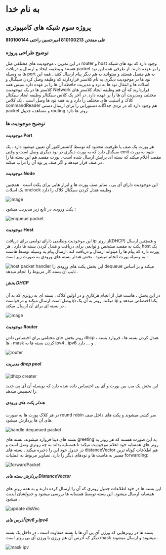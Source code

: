 # به نام خدا
## پروژه سوم شبکه های کامپیوتری
#### علی ممتحن 810100213 امیرحسین راحتی 810100144
### توضیح طراحی پروژه 
در این تمرین ، موجودیت های مختلفی مثل router و host وجود دارد که نود های شبکه هستند و وظیفه ایجاد و ارسال و دریافت packet را بر عهده دارند.
از طرفی همه این نود ها به وسیله port به هم متصل هستند و میتوانند به هم دیگر پیام ارسال کنند . همه این نود ها در موجودیت دیگری به نام کلاستر قراردارند 
که وظیفه وصل کردن سیگنال و اسلات ها و انتقال نود ها به ترد و مدیریت حافطه آن ها را بر عهده دارد.سپس همه کلاستر ها در یک موجودیت Network قراردارند
که آن هم وظیفه ایجاد کلاستر های مختلف ومدیریت آن ها را بر عهده دارد. در آخر یک کلاس سیگنالر وظیفه ایجاد سیکنال کلاک و استیت های مختلف را دارد و
به همه نود ها وصل است . یک کلاس commandReader هم وجود دارد که در تردی جداگانه دستوراتی را برای ارسال دستی packet و مشاهده جدول routing روتر ها دارد.
### توضیح موجودیت ها
#### موجودیت Port
هر پورت یک صف یا ظرفیت محدود که توسط کانستراکتور آن تعیین میشود دارد . یک سیگنال دارد که به پورت دیگری در نود دیگری وصل است و وقتی emit شود 
به پورت مقصد اعلام میکند که بسته ای برایش ارسال شده است . پورت مقصد هم این بسته ها را در صف قرار میدهد و اگر صف پر بود آن را دراپ میکند . 


#### موجودیت Node
این موجودیت دارای آی پی ، سایز صف پورت ها و ابزار هایی برای پکت است . همچنین یک اسلات onclock وظیفه هندل کردن سیگنال کلاک را دارد .

![image](https://github.com/AmirhosseinRHT/CN-CA3/assets/102304346/3bd175a0-9078-4619-8c1f-3b9eb7013fd3)

پکت ورودی در تابع زیر مدیریت میشود :

![enqueue packet](https://github.com/AmirhosseinRHT/CN-CA3/assets/102304346/1dd7ff4b-4d25-4ca2-8552-f8a3e9762823)

#### موجودیت Host
این موجودیت وظایفی دارای توابعی برای دریافت ip از روتر(DHCP) و همچنین ارسال پکت به مقصد مشخص و توابعی برای دریافت و هندل کردن بسته ها دارد . هر host یک 
پورت دارد که پیام ها را میتواند ارسال و دریافت کند .ارسال پیام به وسیله توسط هاست به وسیله پورت انجام میشود . بخش هندلر بسته های ورودی به صورت زیر است :

![host packet handler](https://github.com/AmirhosseinRHT/CN-CA3/assets/102304346/a5b373fa-5543-40f0-9e41-c974787675f8)
این بخش پکت های ورودی را dequeue میکند و بر اساس تایپ آن بسته کار مربوط را انجام میدهد .
##### بخش DHCP 
در  این بخش ، هاست قبل از انجام هرکاری و در اولین کلاک ، بسته ای به روتری که به آن وصل است ارسال میکند و درخواست ip میکند. روتر به آن یک ip یکتا اختصاص میدهد
و در بسته ای برای آن ارسال میکند .

![image](https://github.com/AmirhosseinRHT/CN-CA3/assets/102304346/51f263f4-8f71-4dd1-8139-502977f22f67)

#### موجودیت Router
روتر بخش خای مختلفی برای اختصاص دادن dhcp ، هندل کردن بسته ها ، فروارد بسته ها ، mask کردن بسته ها به ipv4 , ipv6 و ... دارد . 

![router](https://github.com/AmirhosseinRHT/CN-CA3/assets/102304346/ae0f7f1d-90ea-413c-b0ca-62e30cacd862)

##### مدیریت dhcp pool

![dhcp creater](https://github.com/AmirhosseinRHT/CN-CA3/assets/102304346/7cda955c-fc66-4293-ab00-c232cfffc354)

این بخش یک مپ بین پورت و آی پی احتصاص داده شده دارد که بویسله آن آی پی جدید را تخصیص میدهد.

##### هندلر پکت های ورودی
در هر کلاک پورت ها به صورت round robin سر کشی میشوند و پکت های داخل صف های آن ها پردازش میشود.

![handle dequeued packet](https://github.com/AmirhosseinRHT/CN-CA3/assets/102304346/d80b356b-f1e6-48dc-bd54-76481cb9caef)

بسته های دیتا فروارد میشوند. بسته های greeting به این صورت هستند که هر روتر به روتر های همسایه خود اعلام موجودیت میکند تا همسایه بداند
به چه روتری وصل است و در جدول خود این را ذخیره میکند . بسته های distanceVector هم اطلاعات کوتاه ترین مسیر به هاست ها و نودهای دیگر را دارد.
تصاویر مربوط به عملیات forwarding:

![forwardPacket](https://github.com/AmirhosseinRHT/CN-CA3/assets/102304346/66c888ce-9204-426e-8047-02bb0a575666)

##### پردازش بسته های DistanceVector
این بسته ها در خود اطلاعات جدول روتری که آن را ارسال کرده دارند و به همه روتر های همسایه ارسال میشود. این بسته توسط همسایه ها بررسی میشود و جدولشان 
آپدیت میشود . 

![update disVec](https://github.com/AmirhosseinRHT/CN-CA3/assets/102304346/98233581-e96e-4c42-b171-cbe1d32e3f40)


##### آدرس های ipv6 و ipv4
بسته ها در روترهایی که ورژن آی پی آن ها با بسته متفاوت است ، در داخل یک بسته دیگر که آدرس آن هم ورژن با ورژن آی پی روتر است mask میشوند و ارسال میشوند . 

![mask ipv](https://github.com/AmirhosseinRHT/CN-CA3/assets/102304346/05f97b20-5cf1-4769-a232-883bae2dd7de)





